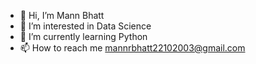 - 👋 Hi, I’m Mann Bhatt
- 👀 I’m interested in Data Science
- 🌱 I’m currently learning Python
- 📫 How to reach me mannrbhatt22102003@gmail.com

<!---
Mann2210/Mann2210 is a ✨ special ✨ repository because its `README.md` (this file) appears on your GitHub profile.
You can click the Preview link to take a look at your changes.
--->

